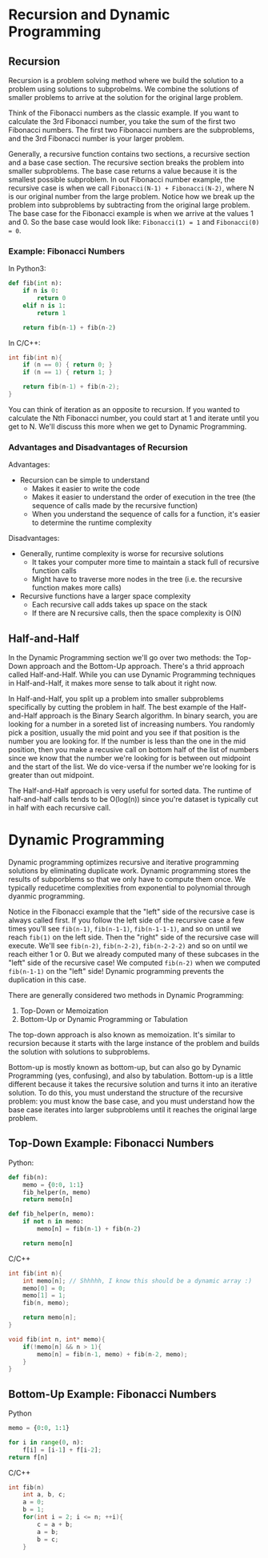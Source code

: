 # Recursion and Dynamic Programming
## Recursion
Recursion is a problem solving method where we build the solution to a problem using solutions to subprobelms.  We combine the solutions of smaller problems to arrive at the solution for the original large problem.  

Think of the Fibonacci numbers as the classic example.  If you want to calculate the 3rd Fibonacci number, you take the sum of the first two Fibonacci numbers.  The first two Fibonacci numbers are the subproblems, and the 3rd Fibonacci number is your larger problem.

Generally, a recursive function contains two sections, a recursive section and a base case section.  The recursive section breaks the problem into smaller subproblems.  The base case returns a value because it is the smallest possible subproblem.  In out Fibonacci number example, the recursive case is when we call `Fibonacci(N-1) + Fibonacci(N-2)`, where N is our original number from the large problem.  Notice how we break up the problem into subproblems by subtracting from the original large problem.  The base case for the Fibonacci example is when we arrive at the values 1 and 0.  So the base case would look like: `Fibonacci(1) = 1` and `Fibonacci(0) = 0`.

### Example: Fibonacci Numbers
In Python3:
```python
def fib(int n):
	if n is 0:
		return 0
	elif n is 1:
		return 1

	return fib(n-1) + fib(n-2)	
```
In C/C++:
```c++
int fib(int n){
	if (n == 0) { return 0; }
	if (n == 1) { return 1; }

	return fib(n-1) + fib(n-2);
}
```

You can think of iteration as an opposite to recursion.  If you wanted to calculate the Nth Fibonacci number, you could start at 1 and iterate until you get to N.  We'll discuss this more when we get to Dynamic Programming.

### Advantages and Disadvantages of Recursion
Advantages:
- Recursion can be simple to understand
	- Makes it easier to write the code 
	- Makes it easier to understand the order of execution in the tree (the sequence of calls made by the recursive function)
	- When you understand the sequence of calls for a function, it's easier to determine the runtime complexity

Disadvantages:
- Generally, runtime complexity is worse for recursive solutions
	- It takes your computer more time to maintain a stack full of recursive function calls
	- Might have to traverse more nodes in the tree (i.e. the recursive function makes more calls)
- Recursive functions have a larger space complexity
	- Each recursive call adds takes up space on the stack
	- If there are N recursive calls, then the space complexity is O(N)

## Half-and-Half
In the Dynamic Programming section we'll go over two methods: the Top-Down approach and the Bottom-Up approach.  There's a thrid approach called Half-and-Half.  While you can use Dynamic Programming techniques in Half-and-Half, it makes more sense to talk about it right now.

In Half-and-Half, you split up a problem into smaller subproblems specifically by cutting the problem in half.  The best example of the Half-and-Half approach is the Binary Search algorithm.  In binary search, you are looking for a number in a soreted list of increasing numbers.  You randomly pick a position, usually the mid point and you see if that position is the number you are looking for.  If the number is less than the one in the mid position, then you make a recusive call on bottom half of the list of numbers since we know that the number we're looking for is between out midpoint and the start of the list.  We do vice-versa if the number we're looking for is greater than out midpoint.

The Half-and-Half approach is very useful for sorted data.  The runtime of half-and-half calls tends to be O(log(n)) since you're dataset is typically cut in half with each recursive call.

# Dynamic Programming
Dynamic programming optimizes recursive and iterative programming solutions by eliminating duplicate work.  Dynamic programming stores the results of subporblems so that we only have to compute them once.  We typically reducetime complexities from exponential to polynomial through dyanmic programming.

Notice in the Fibonacci example that the "left" side of the recursive case is always called first.  If you follow the left side of the recursive case a few times you'll see `fib(n-1)`, `fib(n-1-1)`, `fib(n-1-1-1)`, and so on until we reach `fib(1)` on the left side.  Then the "right" side of the recursive case will execute.  We'll see `fib(n-2)`, `fib(n-2-2)`, `fib(n-2-2-2)` and so on until we reach either 1 or 0.  But we already computed many of these subcases in the "left" side of the recursive case!  We computed `fib(n-2)` when we computed `fib(n-1-1)` on the "left" side!  Dynamic programming prevents the duplication in this case.

There are generally considered two methods in Dynamic Programming:
1. Top-Down or Memoization
2. Bottom-Up or Dynamic Programming or Tabulation

The top-down approach is also known as memoization.  It's similar to recursion because it starts with the large instance of the problem and builds the solution with solutions to subproblems.  

Bottom-up is mostly known as bottom-up, but can also go by Dynamic Programming (yes, confusing), and also by tabulation.  Bottom-up is a little different because it takes the recursive solution and turns it into an iterative solution.  To do this, you must understand the structure of the recursive problem: you must know the base case, and you must understand how the base case iterates into larger subproblems until it reaches the original large problem.  

## Top-Down Example: Fibonacci Numbers
Python:
```python
def fib(n):
	memo = {0:0, 1:1}
	fib_helper(n, memo)
	return memo[n]

def fib_helper(n, memo):
	if not n in memo:
		memo[n] = fib(n-1) + fib(n-2)

	return memo[n]
```
C/C++
```c++
int fib(int n){
	int memo[n]; // Shhhhh, I know this should be a dynamic array :)
	memo[0] = 0;
	memo[1] = 1;
	fib(n, memo);

	return memo[n];
}

void fib(int n, int* memo){
	if(!memo[n] && n > 1){
		memo[n] = fib(n-1, memo) + fib(n-2, memo);
	}
}
```

## Bottom-Up Example: Fibonacci Numbers
Python
```python
memo = {0:0, 1:1}

for i in range(0, n):
	f[i] = [i-1] + f[i-2];
return f[n]
```
C/C++
```c++
int fib(n)
	int a, b, c;
	a = 0;
	b = 1;
	for(int i = 2; i <= n; ++i){
		c = a + b;
		a = b;
		b = c;
	}
```